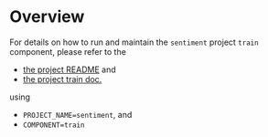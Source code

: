 # Overview

For details on how to run and maintain the `sentiment` project `train` component, please refer
to the
- [the project README](../README.md) and
- [the project train doc.](../../docs/01_train.md)

using

- `PROJECT_NAME=sentiment`, and
- `COMPONENT=train`
